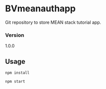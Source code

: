 # BVmeanauthapp

Git repository to store MEAN stack tutorial app.

### Version
1.0.0

## Usage
```
npm install
```
```
npm start
```
